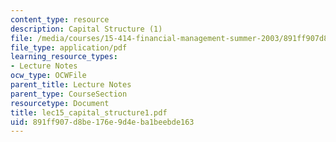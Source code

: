 ```yaml
---
content_type: resource
description: Capital Structure (1)
file: /media/courses/15-414-financial-management-summer-2003/891ff907d8be176e9d4eba1beebde163_lec15_capital_structure1.pdf
file_type: application/pdf
learning_resource_types:
- Lecture Notes
ocw_type: OCWFile
parent_title: Lecture Notes
parent_type: CourseSection
resourcetype: Document
title: lec15_capital_structure1.pdf
uid: 891ff907-d8be-176e-9d4e-ba1beebde163
---
```

